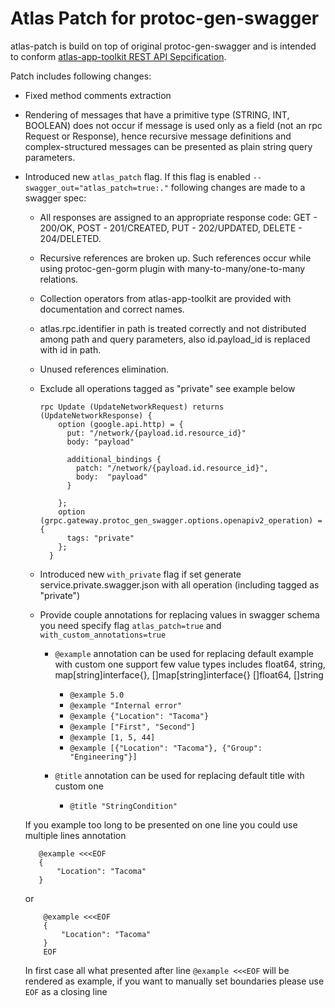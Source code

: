 # Atlas Patch for protoc-gen-swagger

atlas-patch is build on top of original protoc-gen-swagger and is intended to conform [atlas-app-toolkit REST API Sepcification](https://github.com/infobloxopen/atlas-app-toolkit#rest-api-syntax-specification).

Patch includes following changes:

 * Fixed method comments extraction

 * Rendering of messages that have a primitive type (STRING, INT, BOOLEAN)
   does not occur if message is used only as a field (not an rpc Request or Response),
   hence recursive message definitions and complex-structured messages can be presented
   as plain string query parameters.

 * Introduced new `atlas_patch` flag. If this flag is enabled `--swagger_out="atlas_patch=true:."`
   following changes are made to a swagger spec:

   * All responses are assigned to an appropriate response code:
     GET - 200/OK, POST - 201/CREATED, PUT - 202/UPDATED, DELETE - 204/DELETED.

   * Recursive references are broken up. Such references occur while using protoc-gen-gorm plugin
     with many-to-many/one-to-many relations.

   * Collection operators from atlas-app-toolkit are provided with documentation and correct
     names.

   * atlas.rpc.identifier in path is treated correctly and not distributed among path and
     query parameters, also id.payload_id is replaced with id in path.

   * Unused references elimination.
   
   * Exclude all operations tagged as "private" see example below
       ```
       rpc Update (UpdateNetworkRequest) returns (UpdateNetworkResponse) {
           option (google.api.http) = {
             put: "/network/{payload.id.resource_id}"
             body: "payload"
       
             additional_bindings {
               patch: "/network/{payload.id.resource_id}",
               body:  "payload"
             }
       
           };
           option (grpc.gateway.protoc_gen_swagger.options.openapiv2_operation) = {
             tags: "private"
           };
         }
       ```
   * Introduced new `with_private` flag if set generate service.private.swagger.json
   with all operation (including tagged as "private")
   
   * Provide couple annotations for replacing values in swagger schema you need specify flag ```atlas_patch=true``` and ```with_custom_annotations=true```
     - ```@example``` annotation can be used for replacing default example with custom one
      support few value types includes float64, string, map[string]interface{}, []map[string]interface{} []float64, []string
       - ```@example 5.0```
       - ```@example "Internal error"```
       - ```@example {"Location": "Tacoma"}```
       - ```@example ["First", "Second"]```
       - ```@example [1, 5, 44]```
       - ```@example [{"Location": "Tacoma"}, {"Group": "Engineering"}]```
     
     - ```@title``` annotation can be used for replacing default title with custom one
       - ```@title "StringCondition"```
      
    If you example too long to be presented on one line you could use multiple lines annotation
    ```
       @example <<<EOF
       {
           "Location": "Tacoma"
       }
    ```
    
    or
    
   ```
       @example <<<EOF
       {
           "Location": "Tacoma"
       }
       EOF
    ```
        
    In first case all what presented after line ```@example <<<EOF``` will be rendered as example,
    if you want to manually set boundaries please use ```EOF``` as a closing line